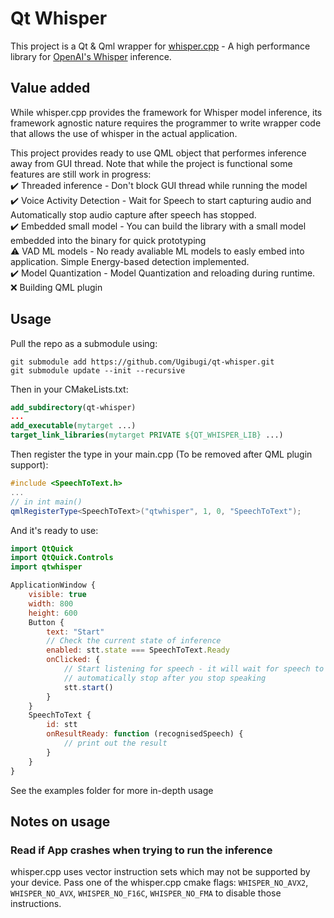 # Qt Whisper
This project is a Qt & Qml wrapper for [whisper.cpp](https://github.com/ggerganov/whisper.cpp) - A high performance library for [OpenAI's Whisper](https://github.com/openai/whisper) inference.

## Value added
While whisper.cpp provides the framework for Whisper model inference, its framework agnostic nature requires the programmer to write wrapper code that allows the use of whisper in the actual application.

This project provides ready to use QML object that performes inference away from GUI thread. Note that while the project is functional some features are still work in progress:  
:heavy_check_mark: Threaded inference - Don't block GUI thread while running the model  
:heavy_check_mark: Voice Activity Detection - Wait for Speech to start capturing audio and Automatically stop audio capture after speech has stopped.  
:heavy_check_mark: Embedded small model - You can build the library with a small model embedded into the binary for quick prototyping  
:warning: VAD ML models - No ready avaliable ML models to easly embed into application. Simple Energy-based detection implemented.  
:heavy_check_mark: Model Quantization - Model Quantization and reloading during runtime.  
:x: Building QML plugin  

## Usage
Pull the repo as a submodule using:
```
git submodule add https://github.com/Ugibugi/qt-whisper.git
git submodule update --init --recursive
```
Then in your CMakeLists.txt:

```cmake
add_subdirectory(qt-whisper)
...
add_executable(mytarget ...)
target_link_libraries(mytarget PRIVATE ${QT_WHISPER_LIB} ...)

```

Then register the type in your main.cpp (To be removed after QML plugin support):

```cpp
#include <SpeechToText.h>
...
// in int main()
qmlRegisterType<SpeechToText>("qtwhisper", 1, 0, "SpeechToText");

```

And it's ready to use:

```qml
import QtQuick
import QtQuick.Controls
import qtwhisper

ApplicationWindow {
    visible: true
    width: 800
    height: 600
    Button {
        text: "Start"
        // Check the current state of inference
        enabled: stt.state === SpeechToText.Ready
        onClicked: {
            // Start listening for speech - it will wait for speech to run inference and will
            // automatically stop after you stop speaking
            stt.start()
        }
    }
    SpeechToText {
        id: stt
        onResultReady: function (recognisedSpeech) {
            // print out the result
        }
    }
}
```

See the examples folder for more in-depth usage

## Notes on usage
### Read if  App crashes when trying to run the inference
whisper.cpp uses vector instruction sets which may not be supported by your device. Pass one of the whisper.cpp cmake flags: `WHISPER_NO_AVX2`, `WHISPER_NO_AVX`, `WHISPER_NO_F16C`, `WHISPER_NO_FMA` to disable those instructions.
